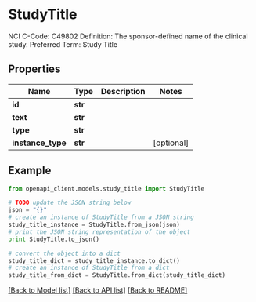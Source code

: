 # StudyTitle

NCI C-Code: C49802 Definition: The sponsor-defined name of the clinical study. Preferred Term: Study Title

## Properties
Name | Type | Description | Notes
------------ | ------------- | ------------- | -------------
**id** | **str** |  | 
**text** | **str** |  | 
**type** | **str** |  | 
**instance_type** | **str** |  | [optional] 

## Example

```python
from openapi_client.models.study_title import StudyTitle

# TODO update the JSON string below
json = "{}"
# create an instance of StudyTitle from a JSON string
study_title_instance = StudyTitle.from_json(json)
# print the JSON string representation of the object
print StudyTitle.to_json()

# convert the object into a dict
study_title_dict = study_title_instance.to_dict()
# create an instance of StudyTitle from a dict
study_title_from_dict = StudyTitle.from_dict(study_title_dict)
```
[[Back to Model list]](../README.md#documentation-for-models) [[Back to API list]](../README.md#documentation-for-api-endpoints) [[Back to README]](../README.md)


